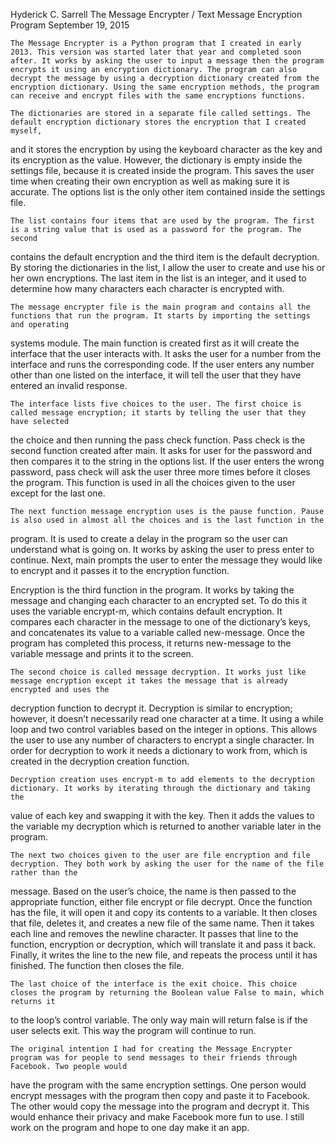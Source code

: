 Hyderick C. Sarrell
The Message Encrypter / Text Message Encryption Program
September 19, 2015

	The Message Encrypter is a Python program that I created in early 2013. This version was started later that year and completed soon after. It works by asking the user to input a message then the program encrypts it using an encryption dictionary. The program can also decrypt the message by using a decryption dictionary created from the encryption dictionary. Using the same encryption methods, the program can receive and encrypt files with the same encryptions functions.

	The dictionaries are stored in a separate file called settings. The default encryption dictionary stores the encryption that I created myself, 
and it stores the encryption by using the keyboard character as the key and its encryption as the value. However, the dictionary is empty inside the 
settings file, because it is created inside the program. This saves the user time when creating their own encryption as well as making sure it is accurate.
The options list is the only other item contained inside the settings file.

	The list contains four items that are used by the program. The first is a string value that is used as a password for the program. The second 
contains the default encryption and the third item is the default decryption. By storing the dictionaries in the list, I allow the user to create and use 
his or her own encryptions. The last item in the list is an integer, and it used to determine how many characters each character is encrypted with.

	The message encrypter file is the main program and contains all the functions that run the program. It starts by importing the settings and operating 
systems module. The main function is created first as it will create the interface that the user interacts with. It asks the user for a number from the 
interface and runs the corresponding code. If the user enters any number other than one listed on the interface, it will tell the user that they have 
entered an invalid response. 

	The interface lists five choices to the user. The first choice is called message encryption; it starts by telling the user that they have selected 
the choice and then running the pass check function. Pass check is the second function created after main. It asks for user for the password and then 
compares it to the string in the options list. If the user enters the wrong password, pass check will ask the user three more times before it closes the 
program. This function is used in all the choices given to the user except for the last one.

	The next function message encryption uses is the pause function. Pause is also used in almost all the choices and is the last function in the 
program. It is used to create a delay in the program so the user can understand what is going on. It works by asking the user to press enter to continue. 
Next, main prompts the user to enter the message they would like to encrypt and it passes it to the encryption function.

Encryption is the third function in the program. It works by taking the message and changing each character to an encrypted set. To do this it uses the 
variable encrypt-m, which contains default encryption. It compares each character in the message to one of the dictionary’s keys, and concatenates its 
value to a variable called new-message. Once the program has completed this process, it returns new-message to the variable message and prints it to the 
screen.

	The second choice is called message decryption. It works just like message encryption except it takes the message that is already encrypted and uses the 
decryption function to decrypt it. Decryption is similar to encryption; however, it doesn’t necessarily read one character at a time. It using a while 
loop and two control variables based on the integer in options. This allows the user to use any number of characters to encrypt a single character. In 
order for decryption to work it needs a dictionary to work from, which is created in the decryption creation function.

	Decryption creation uses encrypt-m to add elements to the decryption dictionary. It works by iterating through the dictionary and taking the 
value of each key and swapping it with the key. Then it adds the values to the variable my decryption which is returned to another variable later in the 
program.

	The next two choices given to the user are file encryption and file decryption. They both work by asking the user for the name of the file rather than the 
message. Based on the user’s choice, the name is then passed to the appropriate function, either file encrypt or file decrypt. Once the function has the file, it will 
open it and copy its contents to a variable. It then closes that file, deletes it, and creates a new file of the same name. Then it takes each line and removes the newline 
character. It passes that line to the function, encryption or decryption, which will translate it and pass it back. Finally, it writes the line to the new file, and repeats 
the process until it has finished. The function then closes the file.

	The last choice of the interface is the exit choice. This choice closes the program by returning the Boolean value False to main, which returns it 
to the loop’s control variable. The only way main will return false is if the user selects exit. This way the program will continue to run.

	The original intention I had for creating the Message Encrypter program was for people to send messages to their friends through Facebook. Two people would 
have the program with the same encryption settings. One person would encrypt messages with the program then copy and paste it to Facebook. The other would 
copy the message into the program and decrypt it. This would enhance their privacy and make Facebook more fun to use. I still work on the program and hope 
to one day make it an app.
